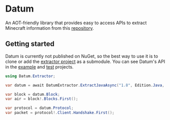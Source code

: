 # Datum
An AOT-friendly library that provides easy to access APIs to extract Minecraft information from this [repository](https://github.com/PrismarineJS/minecraft-data).

## Getting started
Datum is currently not published on NuGet, so the best way to use it is to clone or add the [extractor project](https://github.com/TheVeryStarlk/Datum/tree/main/Datum.Extractor) as a submodule.
You can see Datum's API in the [example](https://github.com/TheVeryStarlk/Datum/blob/main/Datum.Example/Program.cs) and [test](https://github.com/TheVeryStarlk/Datum/tree/main/Datum.Tests) projects.

```csharp
using Datum.Extractor;

var datum = await DatumExtractor.ExtractJavaAsync("1.8", Edition.Java, CancellationToken.None);

var block = datum.Block;
var air = block!.Blocks.First();

var protocol = datum.Protocol;
var packet = protocol!.Client.Handshake.First();
```